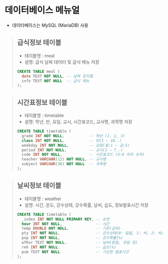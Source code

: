 # 데이터베이스 메뉴얼
* 데이터베이스는 MySQL (MariaDB) 사용
> ## 급식정보 테이블
> * 테이블명 : meal
> * 설명: 급식 날짜 데이터 및 급식 메뉴 저장
> ```sql
> CREATE TABLE meal (
>   date TEXT NOT NULL, -- 날짜 문자열
>   info TEXT NOT NULL  -- 급식 메뉴
> );
> ```

> ## 시간표정보 테이블
> * 테이블명 : timetable
> * 설명: 학년, 반, 요일, 교시, 시간표코드, 교사명, 과목명 저장
> ```sql
> CREATE TABLE timetable (
>   grade INT NOT NULL,           -- 학년 (1, 2, 3)
>   class INT NOT NULL,           -- 반(1 ~ 10..)
>   weekday INT NOT NULL,         -- 요일(월:1 ~ 금:5)
>   period INT NOT NULL,          -- 교시(1 ~ 7..)
>   code INT NOT NULL,            -- 시간표코드 (3~4 자리 숫자)
>   teacher VARCHAR(12) NOT NULL, -- 교사명
>   subject VARCHAR(36) NOT NULL  -- 과목명
> );
> ```

> ## 날씨정보 테이블
> * 테이블명 : weather
> * 설명: 시간, 온도, 강수상태, 강수확률, 날씨, 습도, 정보발표시간 저장
> ```sql
> CREATE TABLE timetable (
>   _index INT NOT NULL PRIMARY KEY, -- 순번
>   hour INT NOT NULL,               -- 시간
>   temp DOUBLE NOT NULL,            -- 기온(섭씨)
>   pty INT NOT NULL,                -- 강수상태(0: 없음, 1: 비, 2: 비/눈, 3: 눈)
>   pop INT NOT NULL,                -- 강수확률(%)
>   wfKor TEXT NOT NULL,             -- 날씨(맑음, 흐림 등)
>   reh INT NOT NULL.                -- 습도(%)
>   pub TEXT NOT NULL                -- 기상청 발표시간
> );
> ```